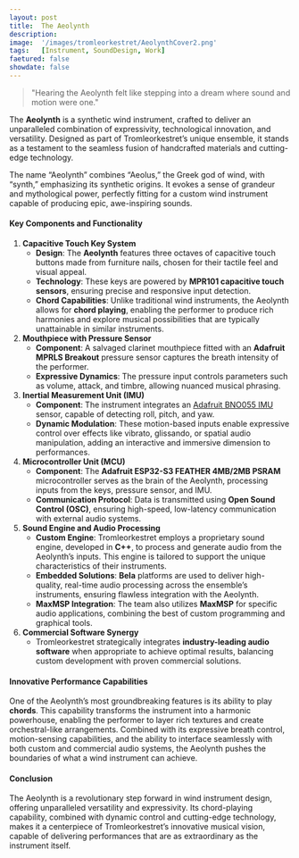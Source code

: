 ```yaml
---
layout: post
title:  The Aeolynth
description: 
image:  '/images/tromleorkestret/AeolynthCover2.png'
tags:   [Instrument, SoundDesign, Work]
faetured: false
showdate: false
---
```


> "Hearing the Aeolynth felt like stepping into a dream where sound and motion were one."

The **Aeolynth** is a synthetic wind instrument, crafted to deliver an unparalleled combination of expressivity, technological innovation, and versatility. Designed as part of Tromleorkestret’s unique ensemble, it stands as a testament to the seamless fusion of handcrafted materials and cutting-edge technology.

The name “Aeolynth” combines “Aeolus,” the Greek god of wind, with “synth,” emphasizing its synthetic origins. It evokes a sense of grandeur and mythological power, perfectly fitting for a custom wind instrument capable of producing epic, awe-inspiring sounds.
#### **Key Components and Functionality**
1. **Capacitive Touch Key System**
    - **Design**: The **Aeolynth** features three octaves of capacitive touch buttons made from furniture nails, chosen for their tactile feel and visual appeal.
    - **Technology**: These keys are powered by **MPR101 capacitive touch sensors**, ensuring precise and responsive input detection.
    - **Chord Capabilities**: Unlike traditional wind instruments, the Aeolynth allows for **chord playing**, enabling the performer to produce rich harmonies and explore musical possibilities that are typically unattainable in similar instruments.
2. **Mouthpiece with Pressure Sensor**
    - **Component**: A salvaged clarinet mouthpiece fitted with an **Adafruit MPRLS Breakout** pressure sensor captures the breath intensity of the performer.
    - **Expressive Dynamics**: The pressure input controls parameters such as volume, attack, and timbre, allowing nuanced musical phrasing.
3. **Inertial Measurement Unit (IMU)**
    - **Component**: The instrument integrates an [Adafruit BNO055 IMU](https://www.adafruit.com/product/4646) sensor, capable of detecting roll, pitch, and yaw.
    - **Dynamic Modulation**: These motion-based inputs enable expressive control over effects like vibrato, glissando, or spatial audio manipulation, adding an interactive and immersive dimension to performances.
4. **Microcontroller Unit (MCU)**
    - **Component**: The **Adafruit ESP32-S3 FEATHER 4MB/2MB PSRAM** microcontroller serves as the brain of the Aeolynth, processing inputs from the keys, pressure sensor, and IMU.
    - **Communication Protocol**: Data is transmitted using **Open Sound Control (OSC)**, ensuring high-speed, low-latency communication with external audio systems.
5. **Sound Engine and Audio Processing**
    - **Custom Engine**: Tromleorkestret employs a proprietary sound engine, developed in **C++**, to process and generate audio from the Aeolynth’s inputs. This engine is tailored to support the unique characteristics of their instruments.
    - **Embedded Solutions**: **Bela** platforms are used to deliver high-quality, real-time audio processing across the ensemble’s instruments, ensuring flawless integration with the Aeolynth.
    - **MaxMSP Integration**: The team also utilizes **MaxMSP** for specific audio applications, combining the best of custom programming and graphical tools.
6. **Commercial Software Synergy**
    - Tromleorkestret strategically integrates **industry-leading audio software** when appropriate to achieve optimal results, balancing custom development with proven commercial solutions.

#### **Innovative Performance Capabilities**
One of the Aeolynth’s most groundbreaking features is its ability to play **chords**. This capability transforms the instrument into a harmonic powerhouse, enabling the performer to layer rich textures and create orchestral-like arrangements. Combined with its expressive breath control, motion-sensing capabilities, and the ability to interface seamlessly with both custom and commercial audio systems, the Aeolynth pushes the boundaries of what a wind instrument can achieve.

#### **Conclusion**
The Aeolynth is a revolutionary step forward in wind instrument design, offering unparalleled versatility and expressivity. Its chord-playing capability, combined with dynamic control and cutting-edge technology, makes it a centerpiece of Tromleorkestret’s innovative musical vision, capable of delivering performances that are as extraordinary as the instrument itself.